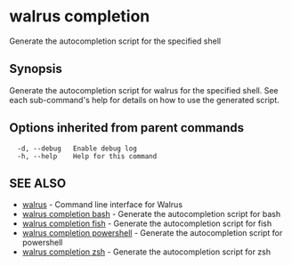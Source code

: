 # walrus completion

Generate the autocompletion script for the specified shell

## Synopsis

Generate the autocompletion script for walrus for the specified shell.
See each sub-command's help for details on how to use the generated script.


## Options inherited from parent commands

```
  -d, --debug   Enable debug log
  -h, --help    Help for this command
```

## SEE ALSO

* [walrus](../walrus)	 - Command line interface for Walrus
* [walrus completion bash](walrus_completion_bash)	 - Generate the autocompletion script for bash
* [walrus completion fish](walrus_completion_fish)	 - Generate the autocompletion script for fish
* [walrus completion powershell](walrus_completion_powershell)	 - Generate the autocompletion script for powershell
* [walrus completion zsh](walrus_completion_zsh)	 - Generate the autocompletion script for zsh

